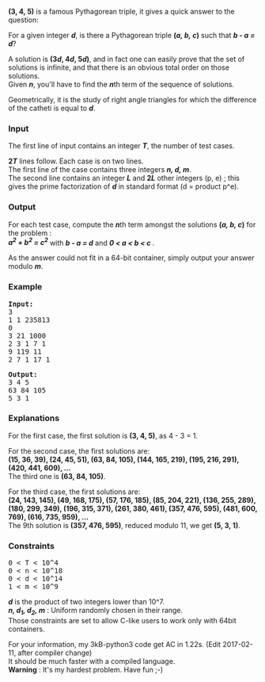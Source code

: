 <p><strong>(3, 4, 5)</strong> is a famous Pythagorean triple,
it gives a quick answer to the question:<br>

For a given integer <strong><em>d</em></strong>, is there a Pythagorean triple
 <strong>(<em>a, b, c</em>)</strong> such that <strong><em>b - a = d</em></strong>?</p>


<p>
A solution is <strong>(3<em>d</em>, 4<em>d</em>, 5<em>d</em>)</strong>,
 and in fact one can easily prove that the set of solutions is infinite, and
that there is an obvious total order on those solutions.<br>
Given <strong><em>n</em></strong>, you'll have to find the
 <strong><em>n</em></strong>th term of the sequence of solutions.
</p>

<p>Geometrically, it is the study of right angle triangles for which the difference of the
catheti is equal to <strong><em>d</em></strong>.</p>

<h3>Input</h3>

<p>The first line of input contains an integer
 <strong><em>T</em></strong>, the number of test cases.</p>
<p><strong>2<em>T</em></strong> lines follow. Each case is on two lines.<br>
The first line of the case contains
 three integers <strong><em>n, d, m</em></strong>.<br>
The second line contains an integer <strong><em>L</em></strong> and
 <strong>2<em>L</em></strong> other integers (p, e) ; this gives the prime factorization of <strong><em>d</em></strong> in standard format (d = product p^e).</p>

<h3>Output</h3>
<p>For each test case, compute the <strong><em>n</em></strong>th term amongst
the solutions <strong>(<em>a, b, c</em>)</strong> for the problem :<br>
<strong><em>a<sup>2</sup> + b<sup>2</sup> = c<sup>2</sup></em></strong> with <strong><em>b - a = d</em></strong>
and <strong><em>0 &lt; a &lt; b &lt; c </em></strong>.</p>
<p>As the answer could not fit in a 64-bit container, simply output your answer modulo <strong><em>m</em></strong>.</p>

<h3>Example</h3>
<pre><strong>Input:</strong>
3
1 1 235813
0
3 21 1000
2 3 1 7 1
9 119 11
2 7 1 17 1
</pre>
<pre><strong>Output:</strong>
3 4 5
63 84 105
5 3 1
</pre>

<h3>Explanations</h3>
<p>For the first case, the first solution is <strong>(3, 4, 5)</strong>, as 4 - 3 = 1.</p>
<p>For the second case, the first solutions are:<br>
<strong>(15, 36, 39), (24, 45, 51), (63, 84, 105), (144, 165, 219), (195, 216, 291), (420, 441, 609), ...</strong><br>
The third one is <strong>(63, 84, 105)</strong>.</p>
<p>For the third case, the first solutions are:<br>
<strong>(24, 143, 145), (49, 168, 175), (57, 176, 185), (85, 204, 221), (136, 255, 289),
 (180, 299, 349), (196, 315, 371), (261, 380, 461), (357, 476, 595), (481, 600, 769),
 (616, 735, 959), ... </strong><br>
The 9th solution is <strong>(357, 476, 595)</strong>, reduced modulo 11, we get
<strong>(5, 3, 1)</strong>.

</p>
<h3>Constraints</h3>
<pre>0 &lt; T &lt; 10^4
0 &lt; n &lt; 10^18
0 &lt; d &lt; 10^14
1 &lt; m &lt; 10^9
</pre>
<p><strong><em>d</em></strong> is the product of two integers lower than 10^7.<br>
<strong><em>n, d<sub>1</sub>, d<sub>2</sub>, m</em></strong> : Uniform randomly chosen in their range.<br>
Those constraints are set to allow C-like users to work only with 64bit containers.</p>
<p>For your information, my 3kB-python3 code get AC in 1.22s. (Edit 2017-02-11, after compiler change)<br>
It should be much faster with a compiled language.<br>
<strong>Warning</strong> : It's my hardest problem.
Have fun ;-)</p>